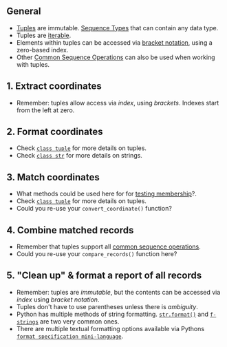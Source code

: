 ## General

- [Tuples](https://docs.python.org/3/tutorial/datastructures.html#tuples-and-sequences) are immutable.
  [Sequence Types](https://docs.python.org/3/library/stdtypes.html#typesseq) that can contain any data type.
- Tuples are [iterable](https://docs.python.org/3/glossary.html#term-iterable).
- Elements within tuples can be accessed via [bracket notation](https://stackoverflow.com/questions/30250282/whats-the-difference-between-the-square-bracket-and-dot-notations-in-python), using a zero-based index.
- Other [Common Sequence Operations](https://docs.python.org/3/library/stdtypes.html#common-sequence-operations) can also be used when working with tuples.

## 1. Extract coordinates

- Remember: tuples allow access via _index_, using _brackets_. Indexes start from the left at zero.

## 2. Format coordinates

- Check [`class tuple`](https://docs.python.org/3/library/stdtypes.html#tuple) for more details on tuples.
- Check [`class str`](https://docs.python.org/3/library/stdtypes.html#text-sequence-type-str) for more details on strings.

## 3. Match coordinates

- What methods could be used here for for [testing membership](https://docs.python.org/3/reference/expressions.html#membership-test-operations)?.
- Check [`class tuple`](https://docs.python.org/3/library/stdtypes.html#tuple) for more details on tuples.
- Could you re-use your `convert_coordinate()` function?

## 4. Combine matched records

- Remember that tuples support all [common sequence operations](https://docs.python.org/3/library/stdtypes.html#common-sequence-operations).
- Could you re-use your `compare_records()` function here?

## 5. "Clean up" & format a report of all records

- Remember: tuples are _immutable_, but the contents can be accessed via _index_ using _bracket notation_.
- Tuples don't have to use parentheses unless there is _ambiguity_.
- Python has multiple methods of string formatting. [`str.format()`](https://docs.python.org/3/library/stdtypes.html#str.format) and [`f-strings`](https://docs.python.org/3/tutorial/inputoutput.html#formatted-string-literals) are two very common ones.
- There are multiple textual formatting options available via Pythons [`format specification mini-language`](https://docs.python.org/3/library/string.html#format-specification-mini-language).

